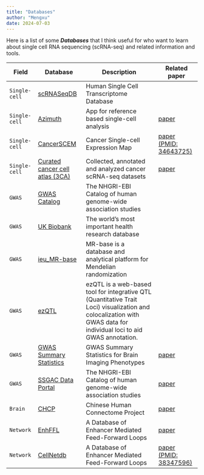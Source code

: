 ```yaml
---
title: "Databases"
author: "Mengxu"
date: 2024-07-03
---
```


<!--more-->

Here is a list of some ***Databases*** that I think useful for who want to learn about single cell RNA sequencing (scRNA-seq) and related information and tools.

| Field | Database | Description | Related paper |
| -- | -- | -- | -- |
| `Single-cell` | [scRNASeqDB](https://bioinfo.uth.edu/scrnaseqdb/) | Human Single Cell Transcriptome Database | |
| `Single-cell` | [Azimuth](https://azimuth.hubmapconsortium.org/) | App for reference based single-cell analysis | [paper](https://doi.org/10.1016/j.cell.2021.04.048) |
| `Single-cell` | [CancerSCEM](https://ngdc.cncb.ac.cn/cancerscem/) | Cancer Single-cell Expression Map | [paper (PMID: 34643725)](https://pubmed.ncbi.nlm.nih.gov/34643725/) |
| `Single-cell` | [Curated cancer cell atlas (3CA)](https://www.weizmann.ac.il/sites/3CA/) | Collected, annotated and analyzed cancer scRNA-seq datasets | [paper](https://www.nature.com/articles/s41586-023-06130-4) |
| `GWAS` | [GWAS Catalog](https://www.ebi.ac.uk/gwas/home) | The NHGRI-EBI Catalog of human genome-wide association studies | |
| `GWAS` | [UK Biobank](https://www.ukbiobank.ac.uk/) | The world’s most important health research database | |
| `GWAS` | [ieu_MR-base](https://gwas.mrcieu.ac.uk/) | MR-base is a database and analytical platform for Mendelian randomization | |
| `GWAS` | [ezQTL](https://analysistools.cancer.gov/ezqtl/#/home) | ezQTL is a web-based tool for integrative QTL (Quantitative Trait Loci) visualization and colocalization with GWAS data for individual loci to aid GWAS annotation. | |
| `GWAS` | [GWAS Summary Statistics](https://github.com/BIG-S2/GWAS) | GWAS Summary Statistics for Brain Imaging Phenotypes | [paper](https://bmcbioinformatics.biomedcentral.com/articles/10.1186/s12859-022-04947-w) |
| `GWAS` | [SSGAC Data Portal](https://thessgac.com/) | The NHGRI-EBI Catalog of human genome-wide association studies | [paper](https://www.nature.com/articles/s41588-018-0147-3) |
| `Brain` | [CHCP](https://www.scidb.cn/en/detail?dataSetId=f512d085f3d3452a9b14689e9997ca94#p2) | Chinese Human Connectome Project | [paper](https://www.nature.com/articles/s41593-022-01215-1) |
| `Network` | [EnhFFL](https://lcbb.swjtu.edu.cn/EnhFFL/) | A Database of Enhancer Mediated Feed-Forward Loops | [paper](https://doi.org/10.1093/pcmedi/pbab006) |
| `Network` | [CellNetdb](http://www.bioailab.com:3838/CellNetdb) | A Database of Enhancer Mediated Feed-Forward Loops | [paper (PMID: 38347596)](https://pubmed.ncbi.nlm.nih.gov/38347596/) |
